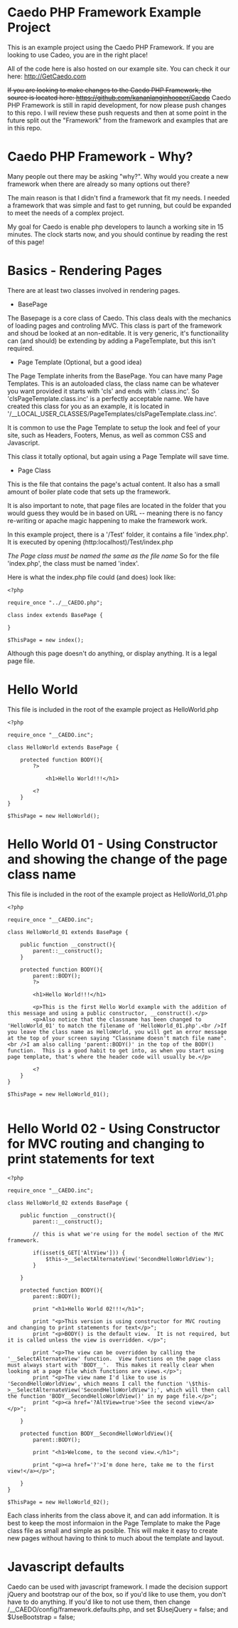 # Caedo PHP Framework Example Project

This is an example project using the Caedo PHP Framework.  If you are looking to use Cadeo, you are in the right place!

All of the code here is also hosted on our example site.  You can check it our here: http://GetCaedo.com

~~If you are looking to make changes to the Caedo PHP Framework, the source is located here: https://github.com/kananlanginhooper/Caedo~~
Caedo PHP Framework is still in rapid development, for now please push changes to this repo.  I will review these push requests and then at some point in the future split out the "Framework" from the framework and examples that are in this repo.

 
 
# Caedo PHP Framework - Why?

Many people out there may be asking "why?". Why would you create a new framework when there are already so many options out there?

The main reason is that I didn't find a framework that fit my needs.  I needed a framework that was simple and fast to get running, but could be expanded to meet the needs of a complex project.

My goal for Caedo is enable php developers to launch a working site in 15 minutes.  The clock starts now, and you should continue by reading the rest of this page!

# Basics - Rendering Pages

There are at least two classes involved in rendering pages.
	
- BasePage

The Basepage is a core class of Caedo.  This class deals with the mechanics of loading pages and controling MVC.  This class is part of the framework and shoud be looked at an non-editable.  It is very generic, it's functionaility can (and should) be extending by adding a PageTemplate, but this isn't required.
	
- Page Template (Optional, but a good idea)

The Page Template inherits from the BasePage.  You can have many Page Templates.  This is an autoloaded class, the class name can be whatever you want provided it starts with 'cls' and ends with '.class.inc'.  So 'clsPageTemplate.class.inc' is a perfectly acceptable name.  We have created this class for you as an example, it is located in '/__LOCAL_USER_CLASSES/PageTemplates/clsPageTemplate.class.inc'.

It is common to use the Page Template to setup the look and feel of your site, such as Headers, Footers, Menus, as well as common CSS and Javascript.   
	
This class it totally optional, but again using a Page Template will save time.

	
- Page Class

This is the file that contains the page's actual content.  It also has a small amount of boiler plate code that sets up the framework.

It is also important to note, that page files are located in the folder that you would guess they would be in based on URL -- meaning there is no fancy re-writing or apache magic happening to make the framework work.

In this example project, there is a '/Test' folder, it contains a file 'index.php'.  It is executed by opening (http:localhost)/Test/index.php

_The Page class must be named the same as the file name_  So for the file 'index.php', the class must be named 'index'. 

Here is what the index.php file could (and does) look like:

```
<?php

require_once "../__CAEDO.php";

class index extends BasePage {
	
}

$ThisPage = new index();

```

Although this page doesn't do anything, or display anything. It is a legal page file.


# Hello World

This file is included in the root of the example project as HelloWorld.php

```
<?php

require_once "__CAEDO.inc";

class HelloWorld extends BasePage {

	protected function BODY(){
		?>

			<h1>Hello World!!!</h1>

		<?
	}
}

$ThisPage = new HelloWorld();

```

# Hello World 01 - Using Constructor and showing the change of the page class name 

This file is included in the root of the example project as HelloWorld_01.php

```
<?php

require_once "__CAEDO.inc";

class HelloWorld_01 extends BasePage {

	public function __construct(){
		parent::__construct();
	}

	protected function BODY(){
		parent::BODY();
		?>

		<h1>Hello World!!!</h1>
		
		<p>This is the first Hello World example with the addition of this message and using a public constructor, __construct().</p>
		<p>Also notice that the classname has been changed to 'HelloWorld_01' to match the filename of 'HelloWorld_01.php'.<br />If you leave the class name as HelloWorld, you will get an error message at the top of your screen saying "Classname doesn't match file name".<br />I am also calling 'parent::BODY()' in the top of the BODY() function.  This is a good habit to get into, as when you start using page template, that's where the header code will usually be.</p>
		
		<?
	}
}

$ThisPage = new HelloWorld_01();


```

# Hello World 02 - Using Constructor for MVC routing and changing to print statements for text

```
<?php

require_once "__CAEDO.inc";

class HelloWorld_02 extends BasePage {

	public function __construct(){
		parent::__construct();
		
		// this is what we're using for the model section of the MVC framework.
		
		if(isset($_GET['AltView'])) {
			$this->__SelectAlternateView('SecondHelloWorldView');
		}
	
	}

	protected function BODY(){
		parent::BODY();
		
		print "<h1>Hello World 02!!!</h1>";
		
		print "<p>This version is using constructor for MVC routing and changing to print statements for text</p>";
		print "<p>BODY() is the default view.  It is not required, but it is called unless the view is overridden. </p>";
		
		print "<p>The view can be overridden by calling the '__SelectAlternateView' function.  View functions on the page class must always start with 'BODY__'.  This makes it really clear when looking at a page file which functions are views.</p>";
		print "<p>The view name I'd like to use is 'SecondHelloWorldView', which means I call the function '\$this->__SelectAlternateView('SecondHelloWorldView');', which will then call the function 'BODY__SecondHelloWorldView()' in my page file.</p>";
		print "<p><a href='?AltView=true'>See the second view</a></p>";
	
	}

	protected function BODY__SecondHelloWorldView(){
		parent::BODY();
		
		print "<h1>Welcome, to the second view.</h1>";
		
		print "<p><a href='?'>I'm done here, take me to the first view!</a></p>";
	
	}
}

$ThisPage = new HelloWorld_02();

```



Each class inherits from the class above it, and can add information.  It is best to keep the most informaion in the Page Template to make the Page class file as small and simple as posible.  This will make it easy to create new pages without having to think to much about the template and layout.


# Javascript defaults

Caedo can be used with javascript framework.  I made the decision support jQuery and bootstrap our of the box, so if you'd like to use them, you don't have to do anything.  If you'd like to not use them, then change /__CAEDO/config/framework.defaults.php, and set $UsejQuery = false; and $UseBootstrap = false;



